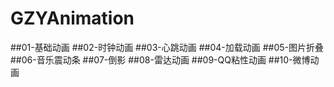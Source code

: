 # GZYAnimation
##01-基础动画
##02-时钟动画
##03-心跳动画
##04-加载动画
##05-图片折叠
##06-音乐震动条
##07-倒影
##08-雷达动画
##09-QQ粘性动画
##10-微博动画



